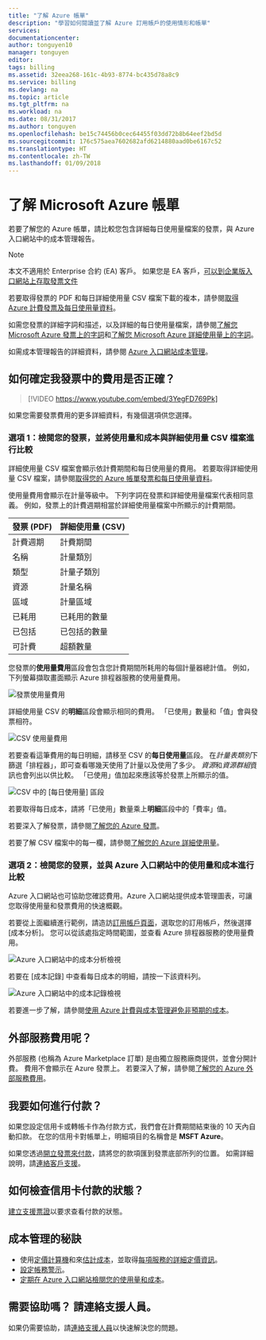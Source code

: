 ```yaml
---
title: "了解 Azure 帳單"
description: "學習如何閱讀並了解 Azure 訂用帳戶的使用情形和帳單"
services: 
documentationcenter: 
author: tonguyen10
manager: tonguyen
editor: 
tags: billing
ms.assetid: 32eea268-161c-4b93-8774-bc435d78a8c9
ms.service: billing
ms.devlang: na
ms.topic: article
ms.tgt_pltfrm: na
ms.workload: na
ms.date: 08/31/2017
ms.author: tonguyen
ms.openlocfilehash: be15c74456b0cec64455f03dd72b8b64eef2bd5d
ms.sourcegitcommit: 176c575aea7602682afd6214880aad0be6167c52
ms.translationtype: HT
ms.contentlocale: zh-TW
ms.lasthandoff: 01/09/2018
---
```

# <a name="understand-your-bill-for-microsoft-azure"></a>了解 Microsoft Azure 帳單
若要了解您的 Azure 帳單，請比較您包含詳細每日使用量檔案的發票，與 Azure 入口網站中的成本管理報告。

>[!NOTE]
>本文不適用於 Enterprise 合約 (EA) 客戶。 如果您是 EA 客戶，[可以到企業版入口網站上存取發票文件](https://ea.azure.com/helpdocs/understandingYourInvoice)  

若要取得發票的 PDF 和每日詳細使用量 CSV 檔案下載的複本，請參閱[取得 Azure 計費發票及每日使用量資料](billing-download-azure-invoice-daily-usage-date.md)。 

如需您發票的詳細字詞和描述，以及詳細的每日使用量檔案，請參閱[了解您 Microsoft Azure 發票上的字詞](billing-understand-your-invoice.md)和[了解您 Microsoft Azure 詳細使用量上的字詞](billing-understand-your-usage.md)。 

如需成本管理報告的詳細資料，請參閱 [Azure 入口網站成本管理](https://docs.microsoft.com/azure/billing/billing-getting-started)。

## <a name="charges"></a>如何確定我發票中的費用是否正確？

>[!VIDEO https://www.youtube.com/embed/3YegFD769Pk]

如果您需要發票費用的更多詳細資料，有幾個選項供您選擇。

### <a name="option-1-review-your-invoice-and-compare-the-usage-and-costs-with-the-detailed-usage-csv-file"></a>選項 1：檢閱您的發票，並將使用量和成本與詳細使用量 CSV 檔案進行比較

詳細使用量 CSV 檔案會顯示依計費期間和每日使用量的費用。 若要取得詳細使用量 CSV 檔案，請參閱[取得您的 Azure 帳單發票和每日使用量資料](https://docs.microsoft.com/azure/billing/billing-download-azure-invoice-daily-usage-date)。

使用量費用會顯示在計量等級中。 下列字詞在發票和詳細使用量檔案代表相同意義。 例如，發票上的計費週期相當於詳細使用量檔案中所顯示的計費期間。

 | 發票 (PDF) | 詳細使用量 (CSV)|
 | --- | --- |
|計費週期 | 計費期間 |
 |名稱 |計量類別 |
 |類型 |計量子類別 |
 |資源 |計量名稱 |
 |區域 |計量區域 |
 |已耗用 |已耗用的數量 |
 |已包括 |已包括的數量 |
 |可計費 |超額數量 |

您發票的**使用量費用**區段會包含您計費期間所耗用的每個計量器總計值。 例如，下列螢幕擷取畫面顯示 Azure 排程器服務的使用量費用。

![發票使用量費用](./media/billing-understand-your-bill/1.png)

詳細使用量 CSV 的**明細**區段會顯示相同的費用。 「已使用」數量和「值」會與發票相符。

![CSV 使用量費用](./media/billing-understand-your-bill/2.png)

若要查看這筆費用的每日明細，請移至 CSV 的**每日使用量**區段。 在*計量表類別*下篩選「排程器」，即可查看哪幾天使用了計量以及使用了多少。 *資源*和*資源群組*資訊也會列出以供比較。 「已使用」值加起來應該等於發票上所顯示的值。

![CSV 中的 [每日使用量] 區段](./media/billing-understand-your-bill/3.png)

若要取得每日成本，請將「已使用」數量乘上**明細**區段中的「費率」值。

若要深入了解發票，請參閱[了解您的 Azure 發票](billing-understand-your-invoice.md)。

若要了解 CSV 檔案中的每一欄，請參閱[了解您的 Azure 詳細使用量](billing-understand-your-invoice.md)。

### <a name="option-2-review-your-invoice-and-compare-with-the-usage-and-costs-in-the-azure-portal"></a>選項 2：檢閱您的發票，並與 Azure 入口網站中的使用量和成本進行比較

Azure 入口網站也可協助您確認費用。Azure 入口網站提供成本管理圖表，可讓您取得使用量和發票費用的快速概觀。

若要從上面繼續進行範例，請造訪[訂用帳戶頁面](https://portal.azure.com/#blade/Microsoft_Azure_Billing/SubscriptionsBlade)，選取您的訂用帳戶，然後選擇 [成本分析]。 您可以從該處指定時間範圍，並查看 Azure 排程器服務的使用量費用。

![Azure 入口網站中的成本分析檢視](./media/billing-understand-your-bill/4.png)

若要在 [成本記錄] 中查看每日成本的明細，請按一下該資料列。

![Azure 入口網站中的成本記錄檢視](./media/billing-understand-your-bill/5.png)

若要進一步了解，請參閱[使用 Azure 計費與成本管理避免非預期的成本](billing-getting-started.md#costs)。

## <a name="external"></a>外部服務費用呢？
外部服務 (也稱為 Azure Marketplace 訂單) 是由獨立服務廠商提供，並會分開計費。 費用不會顯示在 Azure 發票上。 若要深入了解，請參閱[了解您的 Azure 外部服務費用](billing-understand-your-azure-marketplace-charges.md)。

## <a name="payment"></a>我要如何進行付款？

如果您設定信用卡或轉帳卡作為付款方式，我們會在計費期間結束後的 10 天內自動扣款。 在您的信用卡對帳單上，明細項目的名稱會是 **MSFT Azure**。

如果您透過[開立發票來付款](billing-how-to-pay-by-invoice.md)，請將您的款項匯到發票底部所列的位置。 如需詳細說明，請[連絡客戶支援](https://portal.azure.com/?#blade/Microsoft_Azure_Support/HelpAndSupportBlade)。

## <a name="how-do-i-check-the-status-of-a-payment-made-by-credit-card"></a>如何檢查信用卡付款的狀態？

[建立支援票證](https://portal.azure.com/?#blade/Microsoft_Azure_Support/HelpAndSupportBlade)以要求查看付款的狀態。 

## <a name="tips-for-cost-management"></a>成本管理的秘訣
- 使用[定價計算機](https://azure.microsoft.com/pricing/calculator/)和來[估計成本](https://aka.ms/azure-tco-calculator)，並取得[每項服務的詳細定價資訊](https://azure.microsoft.com/en-us/pricing/)。
- [設定帳務警示](billing-set-up-alerts.md)。
- [定期在 Azure 入口網站檢閱您的使用量和成本](billing-getting-started.md#costs)。

## <a name="need-help-contact-support"></a>需要協助嗎？ 請連絡支援人員。

如果仍需要協助，請[連絡支援人員](https://portal.azure.com/?#blade/Microsoft_Azure_Support/HelpAndSupportBlade)以快速解決您的問題。
